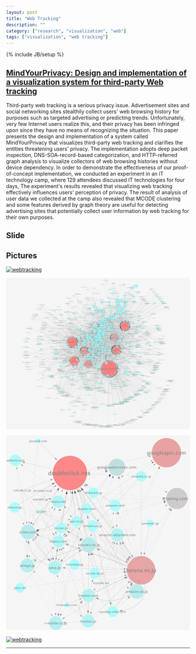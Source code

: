 ```yaml
---
layout: post
title: "Web Tracking"
description: ""
category: ["research", "visualization", "web"]
tags: ["visualization", "web tracking"]
---
```

{% include JB/setup %}

## [MindYourPrivacy: Design and implementation of a visualization system for third-party Web tracking](https://github.com/ytakano/ytakanospapers/tree/master/pst_2014)

Third-party web tracking is a serious privacy issue.
Advertisement sites and social networking sites stealthily collect users' web browsing history for purposes such as targeted advertising or predicting trends.
Unfortunately, very few Internet users realize this, and their privacy has been infringed upon since they have no means of recognizing the situation.
This paper presents the design and implementation of a system called MindYourPrivacy that visualizes third-party web tracking and clarifies the entities threatening users' privacy.
The implementation adopts deep packet inspection, DNS-SOA-record-based categorization, and HTTP-referred graph analysis to visualize collectors of web browsing histories without device dependency.
In order to demonstrate the effectiveness of our proof-of-concept implementation, we conducted an experiment in an IT technology camp, where 129 attendees discussed IT technologies for four days,
The experiment's results revealed that visualizing web tracking effectively influences users' perception of privacy.
The result of analysis of user data we collected at the camp also revealed that MCODE clustering and some features derived by graph theory are useful for detecting advertising sites that potentially collect user information by web tracking for their own purposes.

## Slide

<script async class="speakerdeck-embed" data-id="b6d7f1ae65c24da1b14437476c3cf9c8" data-ratio="1.33333333333333" src="//speakerdeck.com/assets/embed.js"></script>

## Pictures

[![webtracking](/assets/wide1309.png "Visualization of Web Tracking")](/assets/wide1309.png)

[![webtracking](/assets/wide1309_top5.png "Visualization of Web Tracking")](/assets/wide1309_top5.png)

[![webtracking](/assets/wide1309_mcode.png "Visualization of Web Tracking")](/assets/wide1309_mcode.png)

[![webtracking](/assets/wide1309_all.png "Visualization of Web Tracking")](/assets/wide1309_all.png)

---